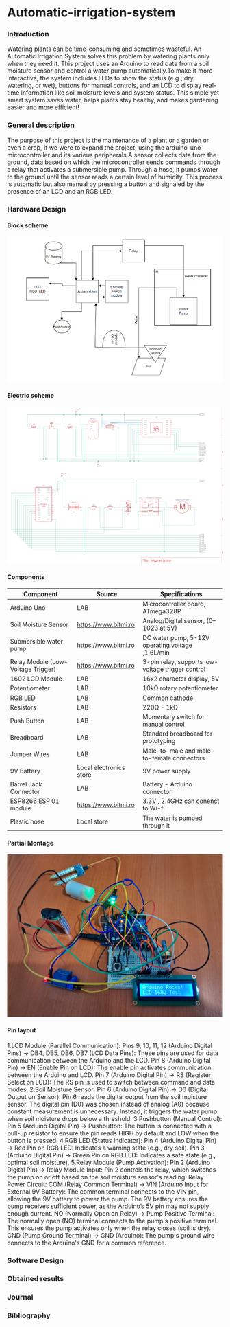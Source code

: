 # Automatic-irrigation-system

  ### Introduction
  
Watering plants can be time-consuming and sometimes wasteful. An Automatic Irrigation System solves this problem by watering plants only when they need it. This project uses an Arduino to read data from a soil 
moisture sensor and control a water pump automatically.To make it more interactive, the system includes LEDs to show the status (e.g., dry, watering, or wet), buttons for manual controls, and an LCD to display real-time information like soil moisture levels and system status. This simple yet smart system saves water, helps plants stay healthy, and makes gardening easier and more efficient! 
     
  ### General description
The purpose of this project is the maintenance of a plant or a garden or even a crop, if we were to expand the project, using the arduino-uno microcontroller and its various peripherals.A sensor collects data from the ground, data based on which the microcontroller sends commands through a relay that activates a submersible pump. Through a hose, it pumps water to the ground until the sensor reads a certain level of humidity. This process is automatic but also manual by pressing a button and signaled by the presence of an LCD and an RGB LED.


  ### Hardware Design

  #### Block scheme
  ![Block Scheme](Images/Schema_bloc.PNG)

  #### Electric scheme
  ![Electric Scheme](Images/schema_electrica.PNG)

  #### Components
  | **Component**                | **Source**                | **Specifications**                            |
|------------------------------|---------------------------|----------------------------------------------|
| Arduino Uno                  | LAB                       | Microcontroller board, ATmega328P            |
| Soil Moisture Sensor         | https://www.bitmi.ro      | Analog/Digital sensor, (0–1023 at 5V)        |
| Submersible water pump       | https://www.bitmi.ro      | DC water pump, 5-12V operating voltage ,1.6L/min|
| Relay Module (Low-Voltage Trigger) | https://www.bitmi.ro| 3-pin relay, supports low-voltage trigger control|
| 1602 LCD Module              | LAB                       | 16x2 character display,  5V                  |
| Potentiometer                | LAB                       | 10kΩ rotary potentiometer                    |
| RGB LED                      | LAB                       | Common cathode                               |
| Resistors                    | LAB                       | 220Ω - 1kΩ                                   |
| Push Button                  | LAB                       | Momentary switch for manual control          |
| Breadboard                   | LAB                       | Standard breadboard for prototyping          |
| Jumper Wires                 | LAB                       | Male-to-male and male-to-female connectors   |
| 9V Battery                   | Local electronics store   | 9V power supply                              |
| Barrel Jack Connector        | LAB                       | Battery - Arduino connector                  |
| ESP8266 ESP 01 module        | https://www.bitmi.ro      | 3.3V , 2.4GHz can conenct to Wi-fi           |
| Plastic hose                 | Local store               | The water is pumped through it               |
  #### Partial Montage
  ![Partial Montage](Images/Montaj_fizic.jpeg)
  #### Pin layout
  1.LCD Module (Parallel Communication):
  Pins 9, 10, 11, 12 (Arduino Digital Pins) → DB4, DB5, DB6, DB7 (LCD Data Pins):
  These pins are used for data communication between the Arduino and the LCD. 
  Pin 8 (Arduino Digital Pin) → EN (Enable Pin on LCD):
  The enable pin activates communication between the Arduino and LCD. 
  Pin 7 (Arduino Digital Pin) → RS (Register Select on LCD):
  The RS pin is used to switch between command and data modes. 
  2.Soil Moisture Sensor:
  Pin 6 (Arduino Digital Pin) → D0 (Digital Output on Sensor):
  Pin 6 reads the digital output from the soil moisture sensor. The digital pin (D0) was chosen instead of analog (A0) because constant measurement is unnecessary. Instead, it triggers the water pump when soil      moisture drops below a threshold.
  3.Pushbutton (Manual Control):
  Pin 5 (Arduino Digital Pin) → Pushbutton:
  The button is connected with a pull-up resistor to ensure the pin reads HIGH by default and LOW when the button is pressed. 
  4.RGB LED (Status Indicator):
  Pin 4 (Arduino Digital Pin) → Red Pin on RGB LED:
  Indicates a warning state (e.g., dry soil).
  Pin 3 (Arduino Digital Pin) → Green Pin on RGB LED:
  Indicates a safe state (e.g., optimal soil moisture). 
  5.Relay Module (Pump Activation):
  Pin 2 (Arduino Digital Pin) → Relay Module Input:
  Pin 2 controls the relay, which switches the pump on or off based on the soil moisture sensor's reading.
  Relay Power Circuit:
  COM (Relay Common Terminal) → VIN (Arduino Input for External 9V Battery):
  The common terminal connects to the VIN pin, allowing the 9V battery to power the pump. The 9V battery ensures the pump receives sufficient power, as the Arduino’s 5V pin may not supply enough current.
  NO (Normally Open on Relay) → Pump Positive Terminal:
  The normally open (NO) terminal connects to the pump's positive terminal. This ensures the pump activates only when the relay closes (soil is dry).
  GND (Pump Ground Terminal) → GND (Arduino):
  The pump's ground wire connects to the Arduino's GND for a common reference.

  

  

  ### Software Design


  ### Obtained results


  ### Journal


  ### Bibliography

